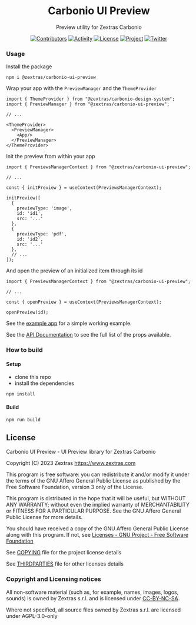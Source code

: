<!--
SPDX-FileCopyrightText: 2022 Zextras <https://www.zextras.com>
SPDX-License-Identifier: AGPL-3.0-only
-->
<div align="center">
  <h1>Carbonio UI Preview</h1>
</div>

<div align="center">

Preview utility for Zextras Carbonio

[![Contributors][contributors-badge]][contributors]
[![Activity][activity-badge]][activity]
[![License][license-badge]](COPYING)
[![Project][project-badge]][project]
[![Twitter][twitter-badge]][twitter]

</div>

### Usage

Install the package
```shell
npm i @zextras/carbonio-ui-preview
```

Wrap your app with the `PreviewManager` and the `ThemeProvider`

```tsx
import { ThemeProvider } from "@zextras/carbonio-design-system";
import { PreviewManager } from "@zextras/carbonio-ui-preview";

// ...

<ThemeProvider>
  <PreviewManager>
    <App/>
  </PreviewManager>
</ThemeProvider>
```

Init the preview from within your app

```tsx
import { PreviewsManagerContext } from "@zextras/carbonio-ui-preview";

// ...

const { initPreview } = useContext(PreviewsManagerContext);

initPreview([
  {
    previewType: 'image',
    id: 'id1',
    src: '...'
  },
  {
    previewType: 'pdf',
    id: 'id2',
    src: '...'
  },
  // ...
]);
```

And open the preview of an initialized item through its id

```tsx
import { PreviewsManagerContext } from "@zextras/carbonio-ui-preview";

// ...

const { openPreview } = useContext(PreviewsManagerContext);

openPreview(id);
```

See the [example app](examples/app) for a simple working example.

See the [API Documentation](docs/carbonio-ui-preview.md) to see the full list of the props available.

### How to build

#### Setup

- clone this repo
- install the dependencies
```
npm install
```

#### Build

```
npm run build
```

## License
Carbonio UI Preview - UI Preview library for Zextras Carbonio

Copyright (C) 2023 Zextras <https://www.zextras.com>

This program is free software: you can redistribute it and/or modify it
under the terms of the GNU Affero General Public License as published by
the Free Software Foundation, version 3 only of the License.

This program is distributed in the hope that it will be useful, but WITHOUT
ANY WARRANTY; without even the implied warranty of MERCHANTABILITY or
FITNESS FOR A PARTICULAR PURPOSE. See the GNU Affero General Public License
for more details.

You should have received a copy of the GNU Affero General Public License
along with this program. If not, see [Licenses - GNU Project - Free
Software Foundation](https://www.gnu.org/licenses/licenses.html
"https://www.gnu.org/licenses/licenses.html")

See [COPYING](COPYING) file for the project license details

See [THIRDPARTIES](THIRDPARTIES) file for other licenses details

### Copyright and Licensing notices

All non-software material (such as, for example, names, images, logos, sounds) is owned by Zextras s.r.l. and is licensed under [CC-BY-NC-SA](https://creativecommons.org/licenses/by-nc-sa/4.0/).

Where not specified, all source files owned by Zextras s.r.l. are licensed under AGPL-3.0-only

[contributors-badge]: https://img.shields.io/github/contributors/zextras/carbonio-ui-preview "Contributors"
[contributors]: https://github.com/zextras/carbonio-ui-preview/graphs/contributors "Contributors"
[activity-badge]: https://img.shields.io/github/commit-activity/m/zextras/carbonio-ui-preview "Activity"
[activity]: https://github.com/zextras/carbonio-ui-preview/pulse "Activity"
[license-badge]: https://img.shields.io/badge/license-AGPL%203-green "License AGPL 3"
[project-badge]: https://img.shields.io/badge/project-carbonio-informational "Project Carbonio"
[project]: https://www.zextras.com/carbonio/ "Project Carbonio"
[twitter-badge]: https://img.shields.io/twitter/follow/zextras?style=social&logo=twitter "Follow on Twitter"
[twitter]: https://twitter.com/intent/follow?screen_name=zextras "Follow Zextras on Twitter"
